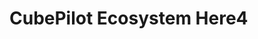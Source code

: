# CubePilot Ecosystem Here4

<figure><img src="../.gitbook/assets/CubePilot Ecosystem Here4（RGB-4098x5464dpi）.jpg" alt=""><figcaption></figcaption></figure>

